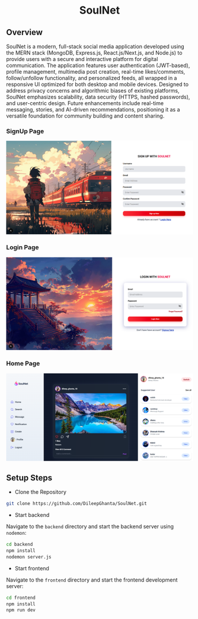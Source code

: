 
<h1 align="center">SoulNet</h1>

## Overview
SoulNet is a modern, full-stack social media application developed using the MERN stack (MongoDB, Express.js, React.js/Next.js, and Node.js) to provide users with a secure and interactive platform for digital communication. The application features user authentication (JWT-based), profile management, multimedia post creation, real-time likes/comments, follow/unfollow functionality, and personalized feeds, all wrapped in a responsive UI optimized for both desktop and mobile devices. Designed to address privacy concerns and algorithmic biases of existing platforms, SoulNet emphasizes scalability, data security (HTTPS, hashed passwords), and user-centric design. Future enhancements include real-time messaging, stories, and AI-driven recommendations, positioning it as a versatile foundation for community building and content sharing.

### SignUp Page
![image](./UI/SignUp.png) 

### Login Page
![image](./UI/Login.png) 

### Home Page
![image](./UI/Home.png) 

## Setup Steps

- Clone the Repository

```bash
git clone https://github.com/DileepGhanta/SoulNet.git
```

- Start backend

Navigate to the `backend` directory and start the backend server using `nodemon`:

```bash
cd backend
npm install
nodemon server.js
```

- Start frontend

Navigate to the `frontend` directory and start the frontend development server:

```bash
cd frontend
npm install
npm run dev
```

